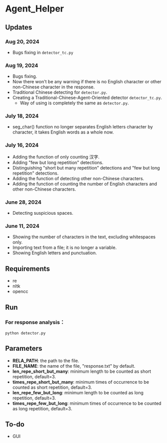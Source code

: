 # Agent_Helper
## Updates
### Aug 20, 2024
- Bugs fixing in ```detector_tc.py```
### Aug 19, 2024
- Bugs fixing.
- Now there won't be any warning if there is no English character or other non-Chinese character in the response.
- Traditional Chinese detecting for ```detector.py```.
- Creating a Traditional-Chinese-Agent-Oriented detector ```detector_tc.py```.
  - Way of using is completely the same as ```detector.py```.
### July 18, 2024
- seg_char() function no longer separates English letters character by character, it takes English words as a whole now.
### July 16, 2024
- Adding the function of only counting 汉字.
- Adding "few but long repetition" detections.
- Distinguishing "short but many repetition" detections and "few but long repetition" detections.
- Adding the function of detecting other non-Chinese characters.
- Adding the function of counting the number of English characters and other non-Chinese characters.
### June 28, 2024
- Detecting suspicious spaces.
### June 11, 2024
- Showing the number of characters in the text, excluding whitespaces only.
- Importing text from a file; it is no longer a variable.
- Showing English letters and punctuation.

## Requirements
- re
- nltk
- opencc
## Run
### For response analysis：
  ```
  python detector.py
  ```

## Parameters
- **RELA_PATH**: the path to the file.
- **FILE_NAME**: the name of the file, "response.txt" by default.
- **len_repe_short_but_many**: minimum length to be counted as short repetition, default=3.
- **times_repe_short_but_many**: minimum times of occurrence to be counted as short repetition, default=3.
- **len_repe_few_but_long**: minimum length to be counted as long repetition, default=3.
- **times_repe_few_but_long**: minimum times of occurrence to be counted as long repetition, default=3.

## To-do
- GUI
